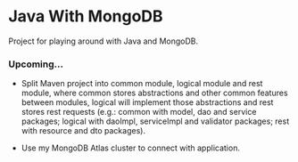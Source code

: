 # Java With MongoDB

Project for playing around with Java and MongoDB.

### Upcoming...

- Split Maven project into common module, logical module and rest module, where common stores abstractions and other common features between modules, logical will implement those abstractions and rest stores rest requests (e.g.: common with model, dao and service packages; logical with daoImpl, serviceImpl and validator packages; rest with resource and dto packages).

- Use my MongoDB Atlas cluster to connect with application.

